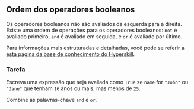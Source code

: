 ## Ordem dos operadores booleanos

Os operadores booleanos não são avaliados da esquerda para a direita. Existe uma ordem de operações para os operadores booleanos: `not` é avaliado primeiro, `and` é avaliado em seguida, e `or` é avaliado por último.

Para informações mais estruturadas e detalhadas, você pode se referir a [esta página da base de conhecimento do Hyperskill](https://hyperskill.org/learn/step/6025?utm_source=jba&utm_medium=jba_courses_links).

### Tarefa
Escreva uma expressão que seja avaliada como `True` se `name` for `"John"` ou `"Jane"` que tenham `16` anos ou mais, mas menos de `25`.

<div class='hint'>Combine as palavras-chave <code>and</code> e <code>or</code>.</div>